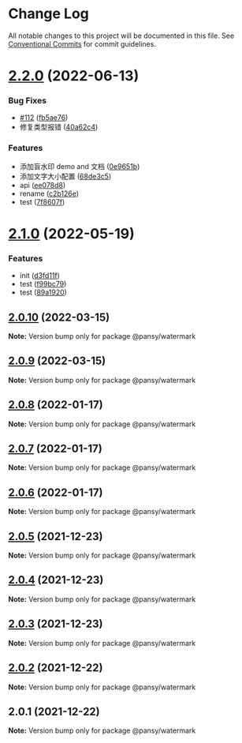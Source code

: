 # Change Log

All notable changes to this project will be documented in this file.
See [Conventional Commits](https://conventionalcommits.org) for commit guidelines.

# [2.2.0](https://github.com/pansyjs/watermark/compare/@pansy/watermark@2.1.0...@pansy/watermark@2.2.0) (2022-06-13)


### Bug Fixes

* [#112](https://github.com/pansyjs/watermark/issues/112) ([fb5ae76](https://github.com/pansyjs/watermark/commit/fb5ae76a85f3a893ae6a490ebe6b96bff6148c23))
* 修复类型报错 ([40a62c4](https://github.com/pansyjs/watermark/commit/40a62c42efea6c539bb01abc9532b82fb83a05d4))


### Features

* 添加盲水印 demo and 文档 ([0e9651b](https://github.com/pansyjs/watermark/commit/0e9651b91759f10cbdf3a5a56083f7b0f43a56b6))
* 添加文字大小配置 ([68de3c5](https://github.com/pansyjs/watermark/commit/68de3c56bc0475eb7f88c13328c9897b87b4cbe9))
* api ([ee078d8](https://github.com/pansyjs/watermark/commit/ee078d809d935d6535ee3df01898b075a62d53b5))
* rename ([c2b126e](https://github.com/pansyjs/watermark/commit/c2b126e0560eaf784ddc6456e627a6c144a25486))
* test ([7f8607f](https://github.com/pansyjs/watermark/commit/7f8607ffd6eafcf240bb845917fc51a411e79550))





# [2.1.0](https://github.com/pansyjs/watermark/compare/@pansy/watermark@2.0.10...@pansy/watermark@2.1.0) (2022-05-19)


### Features

* init ([d3fd11f](https://github.com/pansyjs/watermark/commit/d3fd11fde95c3ea7aacd2c1760176a38c1d25cc5))
* test ([f99bc79](https://github.com/pansyjs/watermark/commit/f99bc79647334a36119d6f1902a89581787ef5fc))
* test ([89a1920](https://github.com/pansyjs/watermark/commit/89a192060c521768ab1956cd0df5c9bf1405836c))





## [2.0.10](https://github.com/pansyjs/watermark/compare/@pansy/watermark@2.0.9...@pansy/watermark@2.0.10) (2022-03-15)

**Note:** Version bump only for package @pansy/watermark





## [2.0.9](https://github.com/pansyjs/watermark/compare/@pansy/watermark@2.0.8...@pansy/watermark@2.0.9) (2022-03-15)

**Note:** Version bump only for package @pansy/watermark





## [2.0.8](https://github.com/pansyjs/watermark/compare/@pansy/watermark@2.0.7...@pansy/watermark@2.0.8) (2022-01-17)

**Note:** Version bump only for package @pansy/watermark





## [2.0.7](https://github.com/pansyjs/watermark/compare/@pansy/watermark@2.0.6...@pansy/watermark@2.0.7) (2022-01-17)

**Note:** Version bump only for package @pansy/watermark





## [2.0.6](https://github.com/pansyjs/watermark/compare/@pansy/watermark@2.0.5...@pansy/watermark@2.0.6) (2022-01-17)

**Note:** Version bump only for package @pansy/watermark





## [2.0.5](https://github.com/pansyjs/watermark/compare/@pansy/watermark@2.0.4...@pansy/watermark@2.0.5) (2021-12-23)

**Note:** Version bump only for package @pansy/watermark





## [2.0.4](https://github.com/pansyjs/watermark/compare/@pansy/watermark@2.0.3...@pansy/watermark@2.0.4) (2021-12-23)

**Note:** Version bump only for package @pansy/watermark





## [2.0.3](https://github.com/pansyjs/watermark/compare/@pansy/watermark@2.0.2...@pansy/watermark@2.0.3) (2021-12-23)

**Note:** Version bump only for package @pansy/watermark





## [2.0.2](https://github.com/pansyjs/watermark/compare/@pansy/watermark@2.0.1...@pansy/watermark@2.0.2) (2021-12-22)

**Note:** Version bump only for package @pansy/watermark





## 2.0.1 (2021-12-22)

**Note:** Version bump only for package @pansy/watermark
